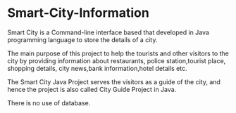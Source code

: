 # Smart-City-Information
Smart City is a Command-line interface based that developed in Java programming language to store the details of a city.

The main purpose of this project to help the tourists and other visitors to the city by providing information about restaurants, police station,tourist place, shopping details, city news,bank information,hotel details etc.

The Smart City Java Project serves the visitors as a guide of the city, and hence the project is also called City Guide Project in Java.

There is no use of database.
